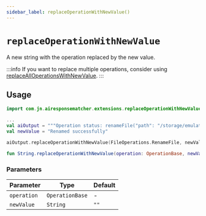 ```yaml
---
sidebar_label: replaceOperationWithNewValue()
---
```


# `replaceOperationWithNewValue`
 A new string with the operation replaced by the new value.

:::info
If you want to replace multiple operations, consider using
<a href="./replaceAllOperationsWithNewValue">replaceAllOperationsWithNewValue</a>.
:::

## Usage

```kotlin
import com.jn.airesponsematcher.extensions.replaceOperationWithNewValue

...
val aiOutput = """Operation status: renameFile("path": "/storage/emulated/0/Download/MyFile0.txt", "fileName": "File1.txt")"""
val newValue = "Renamed successfully"

aiOutput.replaceOperationWithNewValue(FileOperations.RenameFile, newValue) //Operation status: Renamed successfully
```

```kotlin
fun String.replaceOperationWithNewValue(operation: OperationBase, newValue: String = ""): String 
```

### Parameters

| Parameter | Type | Default |
|-----------|------|---------|
|`operation`| `OperationBase`| - |
|`newValue`| `String`| `""` |
